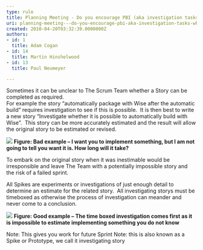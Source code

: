 ```yaml
---
type: rule
title: Planning Meeting - Do you encourage PBI (aka investigation tasks) when a PBI is inestimable?
uri: planning-meeting---do-you-encourage-pbi-aka-investigation-tasks-when-a-pbi-is-inestimable
created: 2010-04-20T03:32:39.0000000Z
authors:
- id: 1
  title: Adam Cogan
- id: 14
  title: Martin Hinshelwood
- id: 13
  title: Paul Neumeyer

---
```


 Sometimes it can be unclear to The Scrum Team whether a Story can be completed as required.  <br> 
For example the story “automatically package with Wise after the automatic build” requires investigation to see if this is possible.  It is then best to write a new story “Investigate whether it is possible to automatically build with Wise”.  This story can be more accurately estimated and the result will allow the original story to be estimated or revised.

![](/Standards/Management/RulesToBetterScrumUsingTFS/PublishingImages/RuleEncouragingInvestigationStoriesBad.png)
**Figure: Bad example – I want you to implement something, but I am not going to tell you want it is. How long will it take?**

To embark on the original story when it was inestimable would be irresponsible and leave The Team with a potentially impossible story and the risk of a failed sprint.

All Spikes are experiments or investigations of just enough detail to determine an estimate for the related story.  All investigating storys must be timeboxed as otherwise the process of investigation can meander and never come to a conclusion.

![](/Standards/Management/RulesToBetterScrumUsingTFS/PublishingImages/RuleEncouragingInvestigationStoriesGood.png) 
**Figure: Good example – The time boxed investigation comes first as it is impossible to estimate implementing something you do not know**

Note: This gives you work for future Sprint
 Note: this is also known as a Spike or Prototype, we call it investigating story


